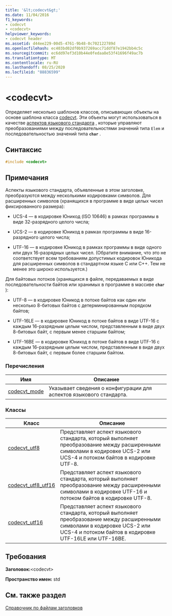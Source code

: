 ```yaml
---
title: '&lt;codecvt&gt;'
ms.date: 11/04/2016
f1_keywords:
- codecvt
- <codecvt>
helpviewer_keywords:
- codecvt header
ms.assetid: d44ee229-00d5-4761-9b48-0c702122789d
ms.openlocfilehash: ec403bd02df0b937269acc71ddf87e1942bb4c5c
ms.sourcegitcommit: ec6dd97ef3d10b44e0fedaa8e53f41696f49ac7b
ms.translationtype: MT
ms.contentlocale: ru-RU
ms.lasthandoff: 08/25/2020
ms.locfileid: "88836599"
---
```

# <a name="ltcodecvtgt"></a>&lt;codecvt&gt;

Определяет несколько шаблонов классов, описывающих объекты на основе шаблона класса [codecvt](../standard-library/codecvt-class.md). Эти объекты могут использоваться в качестве [аспектов языкового стандарта](../standard-library/locale-class.md#facet_class) , которые управляют преобразованиями между последовательностями значений типа `Elem` и последовательностью значений типа **`char`** .

## <a name="syntax"></a>Синтаксис

```cpp
#include <codecvt>
```

## <a name="remarks"></a>Примечания

Аспекты языкового стандарта, объявленные в этом заголовке, преобразуются между несколькими кодировками символов. Для расширенных символов (хранящихся в программе в виде целых чисел фиксированного размера):

- UCS-4 — в кодировке Юникод (ISO 10646) в рамках программы в виде 32-разрядного целого числа;

- UCS-2 — в кодировке Юникод в рамках программы в виде 16-разрядного целого числа;

- UTF-16 — в кодировке Юникод в рамках программы в виде одного или двух 16-разрядных целых чисел. (Обратите внимание, что это не соответствует всем требованиям допустимых кодировок Юникода для расширенных символов в стандартном языке C или C++. Тем не менее это широко используется.)

Для байтовых потоков (хранящихся в файле, передаваемых в виде последовательности байтов или хранимых в программе в массиве **`char`** ):

- UTF-8 — в кодировке Юникод в потоке байтов как один или несколько 8-битовых байтов с детерминированным порядком байтов;

- UTF-16LE — в кодировке Юникод в потоке байтов в виде UTF-16 с каждым 16-разрядным целым числом, представленным в виде двух 8-битовых байт, с первым менее старшим байтом;

- UTF-16BE — в кодировке Юникод в потоке байтов в виде UTF-16 с каждым 16-разрядным целым числом, представленным в виде двух 8-битовых байт, с первым более старшим байтом.

### <a name="enumerations"></a>Перечисления

|Имя|Описание|
|-|-|
|[codecvt_mode](../standard-library/codecvt-enums.md#codecvt_mode)|Указывает сведения о конфигурации для аспектов языкового стандарта.|

### <a name="classes"></a>Классы

|Класс|Описание|
|-|-|
|[codecvt_utf8](codecvt-utf8-class.md)|Представляет аспект языкового стандарта, который выполняет преобразование между расширенными символами в кодировке UCS-2 или UCS-4 и потоком байтов в кодировке UTF-8.|
|[codecvt_utf8_utf16](codecvt-utf8-utf16-class.md)|Представляет аспект языкового стандарта, который выполняет преобразование между расширенными символами в кодировке UTF-16 и потоком байтов в кодировке UTF-8.|
|[codecvt_utf16](codecvt-utf16-class.md)|Представляет аспект языкового стандарта, который выполняет преобразование между расширенными символами в кодировке UCS-2 или UCS-4 и потоком байтов в кодировке UTF-16LE или UTF-16BE.|

## <a name="requirements"></a>Требования

**Заголовок:**\<codecvt>

**Пространство имен:** std

## <a name="see-also"></a>См. также раздел

[Справочник по файлам заголовков](../standard-library/cpp-standard-library-header-files.md)
